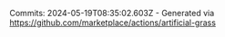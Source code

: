 Commits: 2024-05-19T08:35:02.603Z - Generated via https://github.com/marketplace/actions/artificial-grass
<br>
